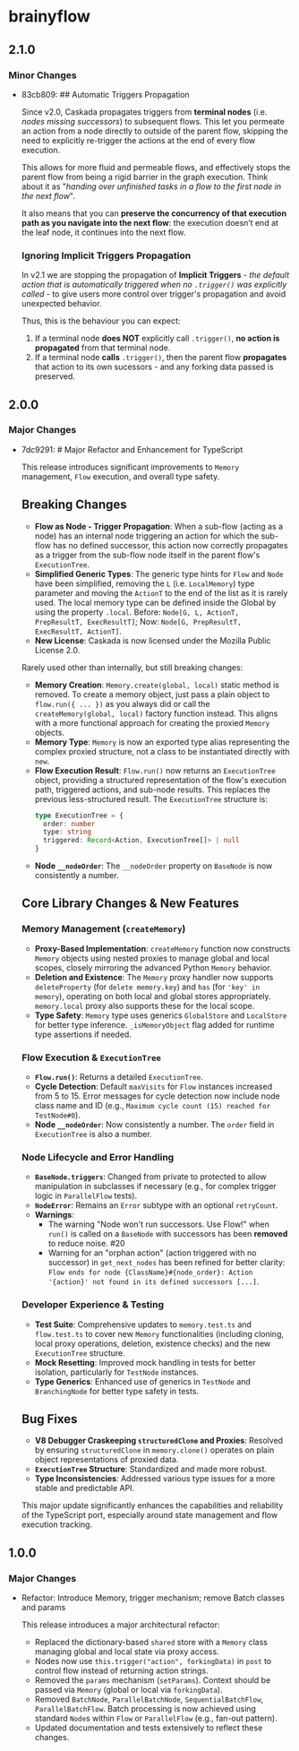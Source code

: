 # brainyflow

## 2.1.0

### Minor Changes

- 83cb809: ## Automatic Triggers Propagation

  Since v2.0, Caskada propagates triggers from **terminal nodes** (i.e. _nodes missing successors_) to subsequent flows. This let you permeate an action from a node directly to outside of the parent flow, skipping the need to explicitly re-trigger the actions at the end of every flow execution.

  This allows for more fluid and permeable flows, and effectively stops the parent flow from being a rigid barrier in the graph execution.
  Think about it as "_handing over unfinished tasks in a flow to the first node in the next flow_".

  It also means that you can **preserve the concurrency of that execution path as you navigate into the next flow**: the execution doesn’t end at the leaf node, it continues into the next flow.

  ### Ignoring Implicit Triggers Propagation

  In v2.1 we are stopping the propagation of **Implicit Triggers** - _the default action that is automatically triggered when no `.trigger()` was explicitly called_ - to give users more control over trigger's propagation and avoid unexpected behavior.

  Thus, this is the behaviour you can expect:

  1. If a terminal node **does NOT** explicitly call `.trigger()`, **no action is propagated** from that terminal node.
  2. If a terminal node **calls** `.trigger()`, then the parent flow **propagates** that action to its own sucessors - and any forking data passed is preserved.

## 2.0.0

### Major Changes

- 7dc9291: # Major Refactor and Enhancement for TypeScript

  This release introduces significant improvements to `Memory` management, `Flow` execution, and overall type safety.

  ## Breaking Changes

  - **Flow as Node - Trigger Propagation**: When a sub-flow (acting as a node) has an internal node triggering an action for which the sub-flow has no defined successor, this action now correctly propagates as a trigger from the sub-flow node itself in the parent flow's `ExecutionTree`.
  - **Simplified Generic Types**: The generic type hints for `Flow` and `Node` have been simplified, removing the `L` (i.e. `LocalMemory`) type parameter and moving the `ActionT` to the end of the list as it is rarely used. The local memory type can be defined inside the Global by using the property `.local`. Before: `Node[G, L, ActionT, PrepResultT, ExecResultT]`; Now: `Node[G, PrepResultT, ExecResultT, ActionT]`.
  - **New License**: Caskada is now licensed under the Mozilla Public License 2.0.

  Rarely used other than internally, but still breaking changes:

  - **Memory Creation**: `Memory.create(global, local)` static method is removed. To create a memory object, just pass a plain object to `flow.run({ ... })` as you always did or call the `createMemory(global, local)` factory function instead. This aligns with a more functional approach for creating the proxied `Memory` objects.
  - **Memory Type**: `Memory` is now an exported type alias representing the complex proxied structure, not a class to be instantiated directly with `new`.
  - **Flow Execution Result**: `Flow.run()` now returns an `ExecutionTree` object, providing a structured representation of the flow's execution path, triggered actions, and sub-node results. This replaces the previous less-structured result. The `ExecutionTree` structure is:
    ```typescript
    type ExecutionTree = {
      order: number
      type: string
      triggered: Record<Action, ExecutionTree[]> | null
    }
    ```
  - **Node `__nodeOrder`**: The `__nodeOrder` property on `BaseNode` is now consistently a number.

  ## Core Library Changes & New Features

  ### Memory Management (`createMemory`)

  - **Proxy-Based Implementation**: `createMemory` function now constructs `Memory` objects using nested proxies to manage global and local scopes, closely mirroring the advanced Python `Memory` behavior.
  - **Deletion and Existence**: The `Memory` proxy handler now supports `deleteProperty` (for `delete memory.key`) and `has` (for `'key' in memory`), operating on both local and global stores appropriately. `memory.local` proxy also supports these for the local scope.
  - **Type Safety**: `Memory` type uses generics `GlobalStore` and `LocalStore` for better type inference. `_isMemoryObject` flag added for runtime type assertions if needed.

  ### Flow Execution & `ExecutionTree`

  - **`Flow.run()`**: Returns a detailed `ExecutionTree`.
  - **Cycle Detection**: Default `maxVisits` for `Flow` instances increased from 5 to 15. Error messages for cycle detection now include node class name and ID (e.g., `Maximum cycle count (15) reached for TestNode#0`).
  - **Node `__nodeOrder`**: Now consistently a number. The `order` field in `ExecutionTree` is also a number.

  ### Node Lifecycle and Error Handling

  - **`BaseNode.triggers`**: Changed from private to protected to allow manipulation in subclasses if necessary (e.g., for complex trigger logic in `ParallelFlow` tests).
  - **`NodeError`**: Remains an `Error` subtype with an optional `retryCount`.
  - **Warnings**:
    - The warning "Node won't run successors. Use Flow!" when `run()` is called on a `BaseNode` with successors has been **removed** to reduce noise. #20
    - Warning for an "orphan action" (action triggered with no successor) in `get_next_nodes` has been refined for better clarity: `Flow ends for node {ClassName}#{node_order}: Action '{action}' not found in its defined successors [...]`.

  ### Developer Experience & Testing

  - **Test Suite**: Comprehensive updates to `memory.test.ts` and `flow.test.ts` to cover new `Memory` functionalities (including cloning, local proxy operations, deletion, existence checks) and the new `ExecutionTree` structure.
  - **Mock Resetting**: Improved mock handling in tests for better isolation, particularly for `TestNode` instances.
  - **Type Generics**: Enhanced use of generics in `TestNode` and `BranchingNode` for better type safety in tests.

  ## Bug Fixes

  - **V8 Debugger Craskeeping `structuredClone` and Proxies**: Resolved by ensuring `structuredClone` in `memory.clone()` operates on plain object representations of proxied data.
  - **`ExecutionTree` Structure**: Standardized and made more robust.
  - **Type Inconsistencies**: Addressed various type issues for a more stable and predictable API.

  This major update significantly enhances the capabilities and reliability of the TypeScript port, especially around state management and flow execution tracking.

## 1.0.0

### Major Changes

- Refactor: Introduce Memory, trigger mechanism; remove Batch classes and params

  This release introduces a major architectural refactor:

  - Replaced the dictionary-based `shared` store with a `Memory` class managing global and local state via proxy access.
  - Nodes now use `this.trigger("action", forkingData)` in `post` to control flow instead of returning action strings.
  - Removed the `params` mechanism (`setParams`). Context should be passed via `Memory` (global or local via `forkingData`).
  - Removed `BatchNode`, `ParallelBatchNode`, `SequentialBatchFlow`, `ParallelBatchFlow`. Batch processing is now achieved using standard `Node`s within `Flow` or `ParallelFlow` (e.g., fan-out pattern).
  - Updated documentation and tests extensively to reflect these changes.
